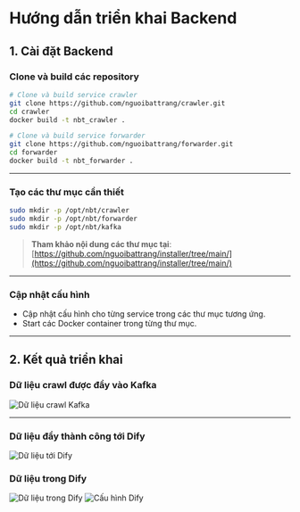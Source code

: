 # Hướng dẫn triển khai Backend

## **1. Cài đặt Backend**

### **Clone và build các repository**

```bash
# Clone và build service crawler
git clone https://github.com/nguoibattrang/crawler.git
cd crawler
docker build -t nbt_crawler .

# Clone và build service forwarder
git clone https://github.com/nguoibattrang/forwarder.git
cd forwarder
docker build -t nbt_forwarder .
```

---

### **Tạo các thư mục cần thiết**

```bash
sudo mkdir -p /opt/nbt/crawler
sudo mkdir -p /opt/nbt/forwarder
sudo mkdir -p /opt/nbt/kafka
```

> **Tham khảo nội dung các thư mục tại**:  
> [https://github.com/nguoibattrang/installer/tree/main/](https://github.com/nguoibattrang/installer/tree/main/)

---

### **Cập nhật cấu hình**
- Cập nhật cấu hình cho từng service trong các thư mục tương ứng.  
- Start các Docker container trong từng thư mục.

---

## **2. Kết quả triển khai**

### **Dữ liệu crawl được đẩy vào Kafka**

![Dữ liệu crawl Kafka](https://github.com/user-attachments/assets/cb798c75-edd7-4d39-bf85-f7a4c3df482c)

---

### **Dữ liệu đẩy thành công tới Dify**

![Dữ liệu tới Dify](https://github.com/user-attachments/assets/c5c3ff7c-2f7e-4455-925b-11a106231453)

### **Dữ liệu trong Dify**
![Dữ liệu trong Dify](https://github.com/user-attachments/assets/c935d637-8a41-4adb-b041-a9a489c7aaa8)
![Cấu hình Dify](https://github.com/user-attachments/assets/517ab737-e4e7-4646-980d-c7b16f025a5a)

